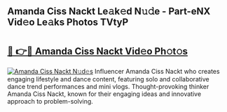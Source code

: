 ## Amanda Ciss Nackt Le𝚊k𝚎d N𝚞𝚍e - Part-eNX Vid𝚎o Le𝚊ks Photos TVtyP

# <h2><a href="http://fb2rvqy.evod.top/?m=Amanda+Ciss+Nackt">🔗 👉🔴 Amanda Ciss Nackt Vid𝚎o Ph𝚘t𝚘s</a></h2>

[![Amanda Ciss Nackt N𝚞d𝚎s](https://i.imgur.com/8V9OHl7.gif)](http://fb2rvqy.evod.top/?m=Amanda+Ciss+Nackt)
Influencer Amanda Ciss Nackt who creates engaging lifestyle and dance content, featuring solo and collaborative dance trend performances and mini vlogs. Thought-provoking thinker Amanda Ciss Nackt, known for their engaging ideas and innovative approach to problem-solving. 
